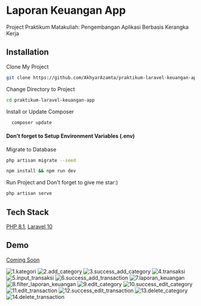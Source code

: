 
# Laporan Keuangan App

Project Praktikum Matakuliah: Pengembangan Aplikasi Berbasis Kerangka Kerja


## Installation

Clone My Project
   ```bash
  git clone https://github.com/AkhyarAzamta/praktikum-laravel-keuangan-app.git
``` 
Change Directory to Project
   ```bash
  cd praktikum-laravel-keuangan-app
``` 
Install or Update Composer
```bash
  composer update
  ```
  #### Don't forget to Setup Environment Variables (.env)
  Migrate to Database
  ```bash
  php artisan migrate --seed
  ```
  ```bash
  npm install && npm run dev
  ```
  Run Project and Don't forget to give me star:)
  ```bash
  php artisan serve
  ```



## Tech Stack

[PHP 8.1](https://www.php.net/), [Laravel 10](https://laravel.com/docs/10.x)


## Demo

[Coming Soon](#)


![1.kategori](./public/images/1.kategori.png)
![2.add_category](./public/images/2.add_category.png)
![3.success_add_category](./public/images/3.success_add_category.png)
![4.transaksi](./public/images/4.transaksi.png)
![5.input_transaksi](./public/images/5.input_transaksi.png)
![6.success_add_transaction](./public/images/6.success_add_transaction.png)
![7.laporan_keuangan](./public/images/7.laporan_keuangan.png)
![8.filter_laporan_keuangan](./public/images/8.filter_laporan_keuangan.png)
![9.edit_category](./public/images/9.edit_category.png)
![10.success_edit_category](./public/images/10.success_edit_category.png)
![11.edit_transaction](./public/images/11.edit_transaction.png)
![12.success_edit_transaction](./public/images/12.success_edit_transaction.png)
![13.delete_category](./public/images/13.delete_category.png)
![14.delete_transaction](./public/images/14.delete_transaction.png)
